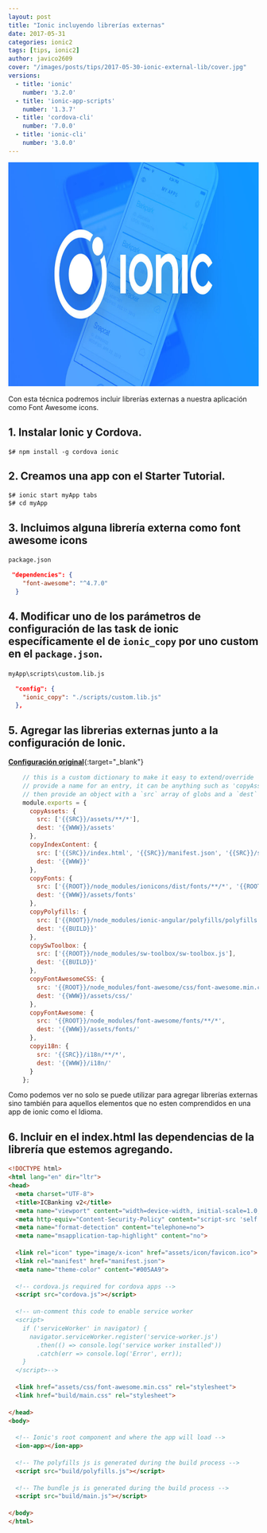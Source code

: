 ```yaml
---
layout: post
title: "Ionic incluyendo librerías externas"
date: 2017-05-31
categories: ionic2
tags: [tips, ionic2]
author: javico2609
cover: "/images/posts/tips/2017-05-30-ionic-external-lib/cover.jpg"
versions:
  - title: 'ionic'
    number: '3.2.0'
  - title: 'ionic-app-scripts'
    number: '1.3.7'
  - title: 'cordova-cli'
    number: '7.0.0'
  - title: 'ionic-cli'
    number: '3.0.0'
---
```


<img width="858" height="450" class="responsive" src="/images/posts/tips/2017-05-30-ionic-external-lib/cover.jpg">

 

Con esta técnica podremos incluir librerías externas a nuestra aplicación como Font Awesome icons.

## 1. Instalar Ionic y Cordova.

```
$# npm install -g cordova ionic
```

## 2. Creamos una app con el Starter Tutorial.

```
$# ionic start myApp tabs
$# cd myApp
```

## 3. Incluimos alguna librería externa como font awesome icons

`package.json`

```json
 "dependencies": {
    "font-awesome": "^4.7.0"
  }
```

## 4. Modificar uno de los parámetros de configuración de las task de ionic específicamente el de `ionic_copy` por uno custom en el `package.json`.

`myApp\scripts\custom.lib.js`

```json
  "config": {
    "ionic_copy": "./scripts/custom.lib.js"
  },
```

## 5. Agregar las librerias externas junto a la configuración de Ionic.

[**Configuración original**](https://github.com/ionic-team/ionic-app-scripts/blob/master/config/copy.config.js){:target="_blank"}


```js
	// this is a custom dictionary to make it easy to extend/override
	// provide a name for an entry, it can be anything such as 'copyAssets' or 'copyFonts'
	// then provide an object with a `src` array of globs and a `dest` string
	module.exports = {
	  copyAssets: {
		src: ['{{SRC}}/assets/**/*'],
		dest: '{{WWW}}/assets'
	  },
	  copyIndexContent: {
		src: ['{{SRC}}/index.html', '{{SRC}}/manifest.json', '{{SRC}}/service-worker.js'],
		dest: '{{WWW}}'
	  },
	  copyFonts: {
		src: ['{{ROOT}}/node_modules/ionicons/dist/fonts/**/*', '{{ROOT}}/node_modules/ionic-angular/fonts/**/*'],
		dest: '{{WWW}}/assets/fonts'
	  },
	  copyPolyfills: {
		src: ['{{ROOT}}/node_modules/ionic-angular/polyfills/polyfills.js'],
		dest: '{{BUILD}}'
	  },
	  copySwToolbox: {
		src: ['{{ROOT}}/node_modules/sw-toolbox/sw-toolbox.js'],
		dest: '{{BUILD}}'
	  },
	  copyFontAwesomeCSS: {
		src: '{{ROOT}}/node_modules/font-awesome/css/font-awesome.min.css',
		dest: '{{WWW}}/assets/css/'
	  },
	  copyFontAwesome: {
		src: '{{ROOT}}/node_modules/font-awesome/fonts/**/*',
		dest: '{{WWW}}/assets/fonts/'
	  },
	  copyi18n: {
		src: '{{SRC}}/i18n/**/*',
		dest: '{{WWW}}/i18n/'
	  }
	};
```

Como podemos ver no solo se puede utilizar para agregar librerías externas sino también para aquellos elementos que no esten comprendidos en una app de ionic como el Idioma.

## 6. Incluir en el index.html las dependencias de la librería que estemos agregando.

```html
<!DOCTYPE html>
<html lang="en" dir="ltr">
<head>
  <meta charset="UTF-8">
  <title>ICBanking v2</title>
  <meta name="viewport" content="width=device-width, initial-scale=1.0, minimum-scale=1.0, maximum-scale=1.0, user-scalable=no">
  <meta http-equiv="Content-Security-Policy" content="script-src 'self' 'unsafe-eval' 'unsafe-inline' *; object-src 'self'; style-src 'self' 'unsafe-inline'; media-src *">
  <meta name="format-detection" content="telephone=no">
  <meta name="msapplication-tap-highlight" content="no">

  <link rel="icon" type="image/x-icon" href="assets/icon/favicon.ico">
  <link rel="manifest" href="manifest.json">
  <meta name="theme-color" content="#005AA9">
    
  <!-- cordova.js required for cordova apps -->
  <script src="cordova.js"></script>

  <!-- un-comment this code to enable service worker
  <script>
    if ('serviceWorker' in navigator) {
      navigator.serviceWorker.register('service-worker.js')
        .then(() => console.log('service worker installed'))
        .catch(err => console.log('Error', err));
    }
  </script>-->

  <link href="assets/css/font-awesome.min.css" rel="stylesheet">
  <link href="build/main.css" rel="stylesheet">

</head>
<body>

  <!-- Ionic's root component and where the app will load -->
  <ion-app></ion-app>

  <!-- The polyfills js is generated during the build process -->
  <script src="build/polyfills.js"></script>

  <!-- The bundle js is generated during the build process -->
  <script src="build/main.js"></script>

</body>
</html>
```
